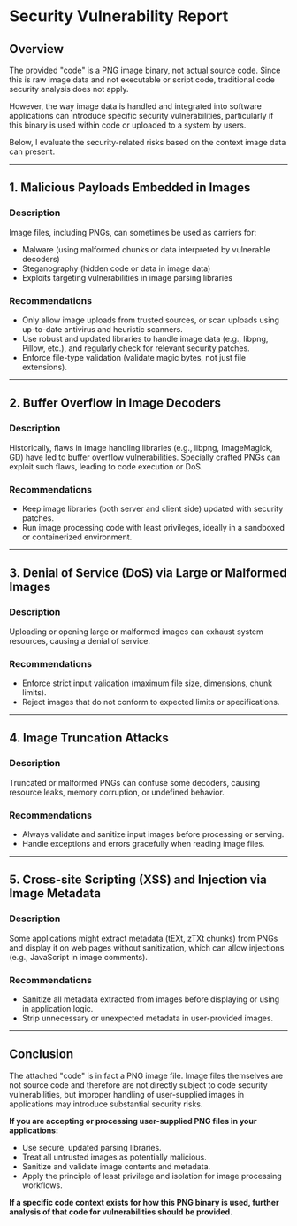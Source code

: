 # Security Vulnerability Report

## Overview

The provided "code" is a PNG image binary, not actual source code. Since this is raw image data and not executable or script code, traditional code security analysis does not apply.

However, the way image data is handled and integrated into software applications can introduce specific security vulnerabilities, particularly if this binary is used within code or uploaded to a system by users.

Below, I evaluate the security-related risks based on the context image data can present.

---

## 1. **Malicious Payloads Embedded in Images**

### Description
Image files, including PNGs, can sometimes be used as carriers for:
- Malware (using malformed chunks or data interpreted by vulnerable decoders)
- Steganography (hidden code or data in image data)
- Exploits targeting vulnerabilities in image parsing libraries

### Recommendations
- Only allow image uploads from trusted sources, or scan uploads using up-to-date antivirus and heuristic scanners.
- Use robust and updated libraries to handle image data (e.g., libpng, Pillow, etc.), and regularly check for relevant security patches.
- Enforce file-type validation (validate magic bytes, not just file extensions).

---

## 2. **Buffer Overflow in Image Decoders**

### Description
Historically, flaws in image handling libraries (e.g., libpng, ImageMagick, GD) have led to buffer overflow vulnerabilities. Specially crafted PNGs can exploit such flaws, leading to code execution or DoS.

### Recommendations
- Keep image libraries (both server and client side) updated with security patches.
- Run image processing code with least privileges, ideally in a sandboxed or containerized environment.

---

## 3. **Denial of Service (DoS) via Large or Malformed Images**

### Description
Uploading or opening large or malformed images can exhaust system resources, causing a denial of service.

### Recommendations
- Enforce strict input validation (maximum file size, dimensions, chunk limits).
- Reject images that do not conform to expected limits or specifications.

---

## 4. **Image Truncation Attacks**

### Description
Truncated or malformed PNGs can confuse some decoders, causing resource leaks, memory corruption, or undefined behavior.

### Recommendations
- Always validate and sanitize input images before processing or serving.
- Handle exceptions and errors gracefully when reading image files.

---

## 5. **Cross-site Scripting (XSS) and Injection via Image Metadata**

### Description
Some applications might extract metadata (tEXt, zTXt chunks) from PNGs and display it on web pages without sanitization, which can allow injections (e.g., JavaScript in image comments).

### Recommendations
- Sanitize all metadata extracted from images before displaying or using in application logic.
- Strip unnecessary or unexpected metadata in user-provided images.

---

## Conclusion

The attached "code" is in fact a PNG image file. Image files themselves are not source code and therefore are not directly subject to code security vulnerabilities, but improper handling of user-supplied images in applications may introduce substantial security risks.

**If you are accepting or processing user-supplied PNG files in your applications:**
- Use secure, updated parsing libraries.
- Treat all untrusted images as potentially malicious.
- Sanitize and validate image contents and metadata.
- Apply the principle of least privilege and isolation for image processing workflows.

**If a specific code context exists for how this PNG binary is used, further analysis of that code for vulnerabilities should be provided.**